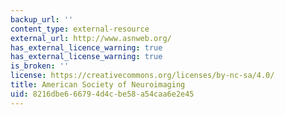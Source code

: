 ```yaml
---
backup_url: ''
content_type: external-resource
external_url: http://www.asnweb.org/
has_external_licence_warning: true
has_external_license_warning: true
is_broken: ''
license: https://creativecommons.org/licenses/by-nc-sa/4.0/
title: American Society of Neuroimaging
uid: 8216dbe6-6679-4d4c-be58-a54caa6e2e45
---
```

